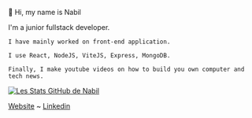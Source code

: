 👋 Hi, my name is Nabil

I'm a junior fullstack developer.

    I have mainly worked on front-end application.

    I use React, NodeJS, ViteJS, Express, MongoDB.

    Finally, I make youtube videos on how to build you own computer and tech news.

[![Les Stats GitHub de Nabil](https://github-readme-stats.vercel.app/api?username=nabilsli)](https://github.com/anuraghazra/github-readme-stats)

[Website](https://slimani-nabil.netlify.app/) ~ [Linkedin](www.linkedin.com/in/nabil-slimani-620848272)
